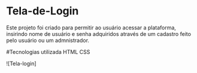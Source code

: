# Tela-de-Login
Este projeto foi criado para permitir ao usuário acessar a plataforma,<br>
insirindo nome de usuário e senha adquiridos através de um cadastro feito<br>
pelo usuário ou um admnistrador.

#Tecnologias utilizada
HTML
CSS

![Tela-login] 

